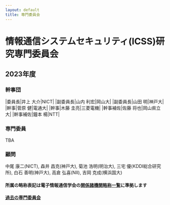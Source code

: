 ```yaml
---
layout: default
title: 専門委員会
---
```


# 情報通信システムセキュリティ(ICSS)研究専門委員会

## 2023年度

### 幹事団

|委員長|井上 大介|NICT|
|副委員長|山内 利宏|岡山大|
|副委員長|山田 明|神戸大|
|幹事|菅原 健|電通大|
|幹事|木藤 圭亮|三菱電機|
|幹事補佐|佐藤 将也|岡山県立大|
|幹事補佐|鐘本 楊|NTT|

### 専門委員
TBA

### 顧問

中尾 康二(NICT), 
森井 昌克(神戸大), 
菊池 浩明(明治大), 
三宅 優(KDDI総合研究所), 
白石 善明(神戸大), 
高倉 弘喜(NII), 
吉岡 克成(横浜国大)


#### 所属の略称表記は電子情報通信学会の[関係諸機関略称一覧](https://www.ieice.org/jpn_r/about/kikanryakusho.html)に準拠します

#### [過去の専門委員会](committee-past.html)
